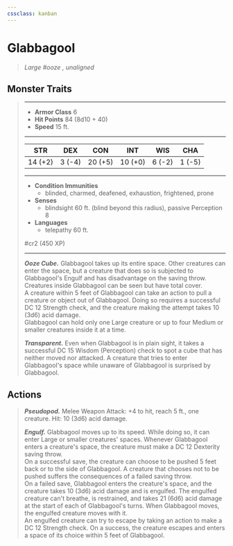 ```yaml
---
cssclass: kanban
---
```


# Glabbagool
>*Large #ooze , unaligned*
## Monster Traits
>___
>- **Armor Class** 6
>- **Hit Points** 84 (8d10 + 40)
>- **Speed** 15 ft.
>___
>|STR|DEX|CON|INT|WIS|CHA|
>|:---:|:---:|:---:|:---:|:---:|:---:|
>|14 (+2)|3 (-4)|20 (+5)|10 (+0)|6 (-2)|1 (-5)|
>___
>- **Condition Immunities**
>	 - blinded, charmed, deafened, exhaustion, frightened, prone
>- **Senses**
>	 - blindsight 60 ft. (blind beyond this radius), passive Perception 8
>- **Languages**
>	 - telepathy 60 ft.
>
> #cr2 (450 XP)
>___
>***Ooze Cube.*** Glabbagool takes up its entire space. Other creatures can enter the space, but a creature that does so is subjected to Glabbagool's Engulf and has disadvantage on the saving throw.  
>Creatures inside Glabbagool can be seen but have total cover.  
>A creature within 5 feet of Glabbagool can take an action to pull a creature or object out of Glabbagool. Doing so requires a successful DC 12 Strength check, and the creature making the attempt takes 10 (3d6) acid damage.  
>Glabbagool can hold only one Large creature or up to four Medium or smaller creatures inside it at a time.  
>
>***Transparent.*** Even when Glabbagool is in plain sight, it takes a successful DC 15 Wisdom (Perception) check to spot a cube that has neither moved nor attacked. A creature that tries to enter Glabbagool's space while unaware of Glabbagool is surprised by Glabbagool.  
>
## Actions
>***Pseudopod.*** Melee Weapon Attack: +4 to hit, reach 5 ft., one creature. Hit: 10 (3d6) acid damage.  
>
>***Engulf.*** Glabbagool moves up to its speed. While doing so, it can enter Large or smaller creatures' spaces. Whenever Glabbagool enters a creature's space, the creature must make a DC 12 Dexterity saving throw.  
>On a successful save, the creature can choose to be pushed 5 feet back or to the side of Glabbagool. A creature that chooses not to be pushed suffers the consequences of a failed saving throw.  
>On a failed save, Glabbagool enters the creature's space, and the creature takes 10 (3d6) acid damage and is engulfed. The engulfed creature can't breathe, is restrained, and takes 21 (6d6) acid damage at the start of each of Glabbagool's turns. When Glabbagool moves, the engulfed creature moves with it.  
>An engulfed creature can try to escape by taking an action to make a DC 12 Strength check. On a success, the creature escapes and enters a space of its choice within 5 feet of Glabbagool.